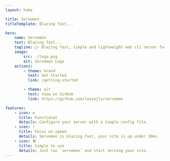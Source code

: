 ```yaml
---
layout: home

title: Servemon
titleTemplate: Blazing fast...

hero:
    name: Servemon
    text: Blazing fast...
    tagline: 🚀⚡ Blazing fast, simple and lightweight web cli server for Node.js
    image:
        src: ./logo.png
        alt: Servemon Logo
    actions:
        - theme: brand
          text: Get Started
          link: /getting-started

        - theme: alt
          text: View on GitHub
          link: https://github.com/lassejlv/servemon

features:
    - icon: ⚙️
      title: Functional
      details: Configure your server with a simple config file.
    - icon: ⚡️
      title: Focus on speed
      details: Servemon is blazing fast, your site is up under 10ms.
    - icon: 🛠️
      title: Simple to use
      details: Just run `servemon` and start serving your site.
---
```


<style>


img {
     
     filter: drop-shadow(0 20px 60px #fada73);
     color: black;
}

</style>
